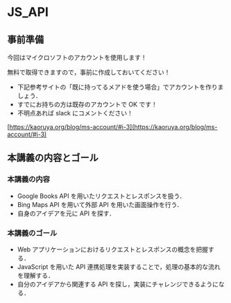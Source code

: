 # JS_API

## 事前準備

今回はマイクロソフトのアカウントを使用します！

無料で取得できますので，事前に作成しておいてください！

- 下記参考サイトの「既に持ってるメアドを使う場合」でアカウントを作りましょう．
- すでにお持ちの方は既存のアカウントで OK です！
- 不明点あれば slack にコメントください！

[https://kaoruya.org/blog/ms-account/#i-3](https://kaoruya.org/blog/ms-account/#i-3)

## 本講義の内容とゴール

### 本講義の内容

- Google Books API を用いたリクエストとレスポンスを扱う．
- Bing Maps API を用いて外部 API を用いた画面操作を行う．
- 自身のアイデアを元に API を探す．

### 本講義のゴール

- Web アプリケーションにおけるリクエストとレスポンスの概念を把握する．
- JavaScript を用いた API 連携処理を実装することで，処理の基本的な流れを理解する．
- 自分のアイデアから関連する API を探し，実装にチャレンジできるようになる．
